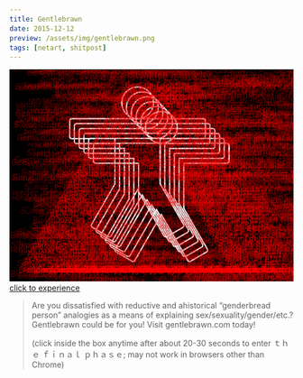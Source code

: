 ```yaml
---
title: Gentlebrawn
date: 2015-12-12
preview: /assets/img/gentlebrawn.png
tags: [netart, shitpost]
---
```

<p><a href="http://gentlebrawn.com"><img class="thumbnail" src="/assets/img/gentlebrawn.png" /> click to experience</a></p>

<blockquote>
  <p>Are you dissatisfied with reductive and ahistorical “genderbread person” analogies as a means of explaining sex/sexuality/gender/etc.? Gentlebrawn could be for you! Visit gentlebrawn.com today!</p>

  <p>(click inside the box anytime after about 20-30 seconds to enter ｔｈｅ  ｆｉｎａｌ  ｐｈａｓｅ; may not work in browsers other than Chrome)</p>
</blockquote>

  

